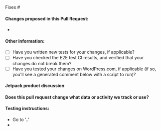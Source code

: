<!--- Provide a general summary of your changes in the Title above -->
<!-- Would you like this feature to be tested by Beta testers?
Please add testing instructions to projects/plugins/jetpack/to-test.md in a new commit as part of your PR. -->
<!-- a12s: If you have an expected version that you're aiming for the PR to add, please use the Milestone field to communicate it. If you leave it blank, that indicates there isn't a preference. -->

Fixes #

#### Changes proposed in this Pull Request:
<!--- Explain what functional changes your PR includes -->
*

#### Other information:

- [ ] Have you written new tests for your changes, if applicable?
- [ ] Have you checked the E2E test CI results, and verified that your changes do not break them?
- [ ] Have you tested your changes on WordPress.com, if applicable (if so, you'll see a generated comment below with a script to run)?

#### Jetpack product discussion
<!-- If you're an Automattician, include a shortlink to the p2 discussion with Jetpack Product here. -->
<!-- Make sure any changes to existing products have been discussed and agreed upon -->

#### Does this pull request change what data or activity we track or use?
<!--- If so, please add the "[Status] Needs Privacy Updates" label and explain what changes there are. -->
<!--- Check existing Jetpack support documents for a preview of the information we need. -->

#### Testing instructions:
<!-- If you were reviewing this PR, how would you like the instructions to be presented? -->
<!-- Please include detailed testing steps, explaining how to test your change. -->
<!-- Bear in mind that context you working on is not obvious for everyone.  -->
<!-- Adding "simple" configuration steps will help reviewers to get to your PR as quickly as possible. -->
<!-- "Before / After" screenshots can also be very helpful when the change is visual. -->

* Go to '..'
*

